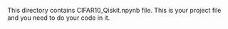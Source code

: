This directory contains CIFAR10_Qiskit.npynb file. This is your project file and you need to do your code in it.
